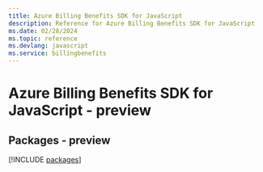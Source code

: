 ```yaml
---
title: Azure Billing Benefits SDK for JavaScript
description: Reference for Azure Billing Benefits SDK for JavaScript
ms.date: 02/28/2024
ms.topic: reference
ms.devlang: javascript
ms.service: billingbenefits
---
```

# Azure Billing Benefits SDK for JavaScript - preview
## Packages - preview
[!INCLUDE [packages](billing-benefits-index.md)]